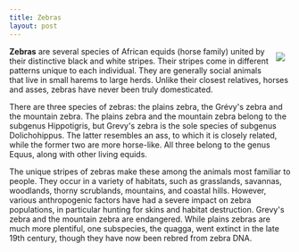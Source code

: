 ```yaml
---
title: Zebras
layout: post
---
```


<img src="http://upload.wikimedia.org/wikipedia/commons/thumb/e/e3/Plains_Zebra_Equus_quagga.jpg/399px-Plains_Zebra_Equus_quagga.jpg" align="right" hspace="10" vspace="10"/>

**Zebras** are several species of African equids (horse family) united by their distinctive black and white stripes. Their stripes come in different patterns unique to each individual. They are generally social animals that live in small harems to large herds. Unlike their closest relatives, horses and asses, zebras have never been truly domesticated.

There are three species of zebras: the plains zebra, the Grévy's zebra and the mountain zebra. The plains zebra and the mountain zebra belong to the subgenus Hippotigris, but Grevy's zebra is the sole species of subgenus Dolichohippus. The latter resembles an ass, to which it is closely related, while the former two are more horse-like. All three belong to the genus Equus, along with other living equids.

The unique stripes of zebras make these among the animals most familiar to people. They occur in a variety of habitats, such as grasslands, savannas, woodlands, thorny scrublands, mountains, and coastal hills. However, various anthropogenic factors have had a severe impact on zebra populations, in particular hunting for skins and habitat destruction. Grevy's zebra and the mountain zebra are endangered. While plains zebras are much more plentiful, one subspecies, the quagga, went extinct in the late 19th century, though they have now been rebred from zebra DNA.